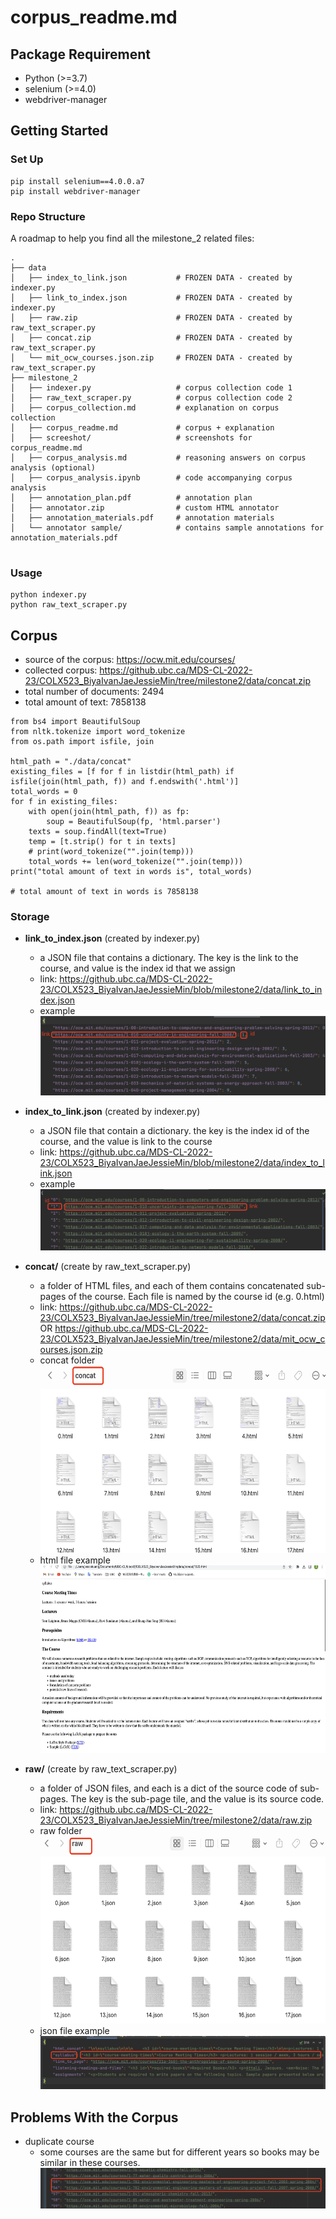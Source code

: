 # corpus_readme.md

## Package Requirement
- Python (>=3.7)
- selenium (>=4.0)
- webdriver-manager

## Getting Started
### Set Up
```
pip install selenium==4.0.0.a7
pip install webdriver-manager
```

### Repo Structure

A roadmap to help you find all the milestone_2 related files:

```
.
├── data
│   ├── index_to_link.json           # FROZEN DATA - created by indexer.py     
│   ├── link_to_index.json           # FROZEN DATA - created by indexer.py 
│   ├── raw.zip                      # FROZEN DATA - created by raw_text_scraper.py
│   ├── concat.zip                   # FROZEN DATA - created by raw_text_scraper.py
│   └── mit_ocw_courses.json.zip     # FROZEN DATA - created by raw_text_scraper.py
├── milestone_2
│   ├── indexer.py                   # corpus collection code 1
│   ├── raw_text_scraper.py          # corpus collection code 2
│   ├── corpus_collection.md         # explanation on corpus collection
│   ├── corpus_readme.md             # corpus + explanation
│   ├── screeshot/                   # screenshots for corpus_readme.md
│   ├── corpus_analysis.md           # reasoning answers on corpus analysis (optional)
│   ├── corpus_analysis.ipynb        # code accompanying corpus analysis
│   ├── annotation_plan.pdf          # annotation plan
│   ├── annotator.zip                # custom HTML annotator
│   ├── annotation_materials.pdf     # annotation materials
│   └── annotator sample/            # contains sample annotations for annotation_materials.pdf


```
### Usage
```
python indexer.py
python raw_text_scraper.py
```
## Corpus

- source of the corpus: https://ocw.mit.edu/courses/
- collected corpus: https://github.ubc.ca/MDS-CL-2022-23/COLX523_BiyaIvanJaeJessieMin/tree/milestone2/data/concat.zip
- total number of documents: 2494
- total amount of text: 7858138
```{python}
from bs4 import BeautifulSoup
from nltk.tokenize import word_tokenize
from os.path import isfile, join

html_path = "./data/concat"
existing_files = [f for f in listdir(html_path) if isfile(join(html_path, f)) and f.endswith('.html')]
total_words = 0
for f in existing_files:
    with open(join(html_path, f)) as fp:
        soup = BeautifulSoup(fp, 'html.parser')
    texts = soup.findAll(text=True)
    temp = [t.strip() for t in texts]
    # print(word_tokenize("".join(temp)))
    total_words += len(word_tokenize("".join(temp)))
print("total amount of text in words is", total_words)

# total amount of text in words is 7858138
```

### Storage
- **link_to_index.json** (created by indexer.py)
  - a JSON file that contains a dictionary. The key is the link to the course, and value is the index id that we assign
  - link: https://github.ubc.ca/MDS-CL-2022-23/COLX523_BiyaIvanJaeJessieMin/blob/milestone2/data/link_to_index.json
  - example
  ![My Image](./screenshot/link_to_index.png)

- **index_to_link.json** (created by indexer.py)
  - a JSON file that contain a dictionary. the key is the index id of the course, and the value is link to the course
  - link: https://github.ubc.ca/MDS-CL-2022-23/COLX523_BiyaIvanJaeJessieMin/blob/milestone2/data/index_to_link.json
  - example
  ![My Image](./screenshot/index_to_link.png)
  

- **concat/** (create by raw_text_scraper.py)
  - a folder of HTML files, and each of them contains concatenated sub-pages of the course. Each file is named by the course id (e.g. 0.html)
  - link: https://github.ubc.ca/MDS-CL-2022-23/COLX523_BiyaIvanJaeJessieMin/tree/milestone2/data/concat.zip OR https://github.ubc.ca/MDS-CL-2022-23/COLX523_BiyaIvanJaeJessieMin/tree/milestone2/data/mit_ocw_courses.json.zip
  - concat folder <br />
  <img src="./screenshot/concat.png" width="500" height="300" /><br />
  - html file example <br />
  <img src="./screenshot/concat_json.png" height="300" /><br />


- **raw/** (create by raw_text_scraper.py)
  - a folder of JSON files, and each is a dict of the source code of sub-pages. The key is the sub-page tile, and the value is its source code.
  - link: https://github.ubc.ca/MDS-CL-2022-23/COLX523_BiyaIvanJaeJessieMin/tree/milestone2/data/raw.zip
  - raw folder <br />
  <img src="./screenshot/raw.png" width="500" height="300" /> <br />
  - json file example
  ![My Image](./screenshot/raw_json.png)


## Problems With the Corpus
- duplicate course
    - some courses are the same but for different years so books may be similar in these courses.
    ![My Image](./screenshot/problem_duplicate.png)
 

